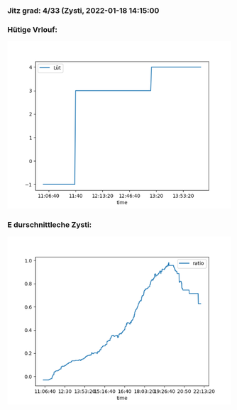 ### Jitz grad: 4/33 (Zysti, 2022-01-18 14:15:00

### Hütige Vrlouf:
![Graph](Today.png)

### E durschnittleche Zysti:
![Graph](Zysti.png)